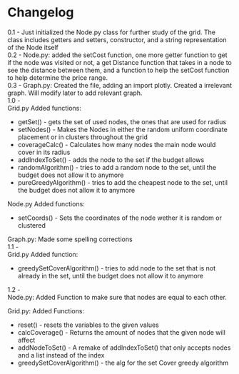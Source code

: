 # Changelog

0.1 - Just initialized the Node.py class for further study of the grid. The class includes getters and setters, constructor, and a string representation of the Node itself  
0.2 - Node.py: added the setCost function, one more getter function to get if the node was visited or not, a get Distance function that takes in a node to see the distance between them, and a function to help the setCost function to help determine the price range.  
0.3 - Graph.py: Created the file, adding an import plotly. Created a irrelevant graph. Will modify later to add relevant graph.  
1.0 -  
Grid.py Added functions:

- getSet() - gets the set of used nodes, the ones that are used for radius
- setNodes() - Makes the Nodes in either the random uniform coordinate placement or in clusters throughout the grid
- coverageCalc() - Calculates how many nodes the main node would cover in its radius
- addIndexToSet() - adds the node to the set if the budget allows
- randomAlgorithm() - tries to add a random node to the set, until the budget does not allow it to anymore
- pureGreedyAlgorithm() - tries to add the cheapest node to the set, until the budget does not allow it to anymore

Node.py Added functions:  

- setCoords() - Sets the coordinates of the node wether it is random or clustered

Graph.py: Made some spelling corrections  
1.1 -  
Grid.py Added function:

- greedySetCoverAlgorithm() - tries to add node to the set that is not already in the set, until the budget does not allow it to anymore

1.2 -  
Node.py:
Added Function to make sure that nodes are equal to each other.  

Grid.py: Added Functions:

- reset() - resets the variables to the given values
- calcCoverage() - Returns the amount of nodes that the given node will affect
- addNodeToSet() - A remake of addIndexToSet() that only accepts nodes and a list instead of the index
- greedySetCoverAlgorithm() - the alg for the set Cover greedy algorithm
  